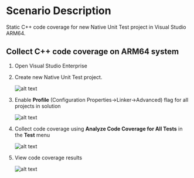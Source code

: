 # Scenario Description

Static C++ code coverage for new Native Unit Test project in Visual Studio ARM64.

## Collect C++ code coverage on ARM64 system

1. Open Visual Studio Enterprise

2. Create new Native Unit Test project.

    ![alt text](create.png "Create Native Unit Test Project.")

3. Enable **Profile** (Configuration Properties->Linker->Advanced) flag for all projects in solution

    ![alt text](profile-flag.png "Profile linker flag.")

4. Collect code coverage using **Analyze Code Coverage for All Tests** in the **Test** menu

    ![alt text](analyze.png "Test menu with Analyze Code Coverage for All Tests command.")

5. View code coverage results

    ![alt text](results.png "Code coverage results.")
